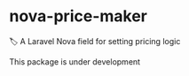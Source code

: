 # nova-price-maker
🏷️ A Laravel Nova field for setting pricing logic

This package is under development
